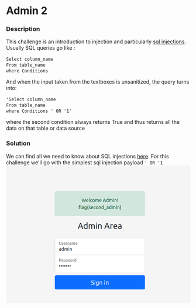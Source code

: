 # Admin 2

### Description
This challenge is an introduction to injection and particularly <a href="https://portswigger.net/web-security/sql-injection"> sql injections</a>.
Usually SQL queries go like : 
```
Select column_name
From table_name
where Conditions
```
And when the input taken from the textboxes is unsanitized, the query turns into:
```
'Select column_name
From table_name
where Conditions ' OR '1'
```
where the second condition always returns True and thus returns all the data on that table or data source

### Solution
We can find all we need to know about SQL injections <a href="https://github.com/payloadbox/sql-injection-payload-list">here</a>. 
For this challenge we'll go with the simplest sql injection payload ```' OR '1```
<img src="./imgs/sql.png">
